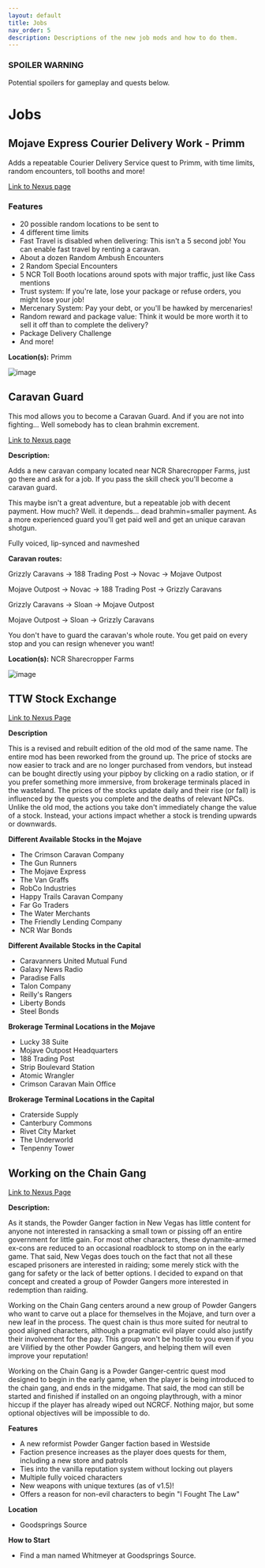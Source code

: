 ```yaml
--- 
layout: default 
title: Jobs 
nav_order: 5 
description: Descriptions of the new job mods and how to do them.
---
```


### SPOILER WARNING
Potential spoilers for gameplay and quests below.

# Jobs

## **Mojave Express Courier Delivery Work - Primm** 

Adds a repeatable Courier Delivery Service quest to Primm, with time limits, random encounters, toll booths and more!

[Link to Nexus page](https://www.nexusmods.com/newvegas/mods/77176)

### Features
- 20 possible random locations to be sent to
- 4 different time limits
- Fast Travel is disabled when delivering: This isn't a 5 second job! You can enable fast travel by renting a caravan.
- About a dozen Random Ambush Encounters
- 2 Random Special Encounters
- 5 NCR Toll Booth locations around spots with major traffic, just like Cass mentions
- Trust system: If you're late, lose your package or refuse orders, you might lose your job!
- Mercenary System: Pay your debt, or you'll be hawked by mercenaries!
- Random reward and package value: Think it would be more worth it to sell it off than to complete the delivery?
- Package Delivery Challenge
- And more!

**Location(s):** Primm

![image](https://user-images.githubusercontent.com/114360108/210483336-eba29ec0-c26f-40b1-b5ee-572401dcb080.png)


## **Caravan Guard**

This mod allows you to become a Caravan Guard. And if you are not into fighting... Well somebody has to clean brahmin excrement. 

[Link to Nexus page](https://www.nexusmods.com/newvegas/mods/58721)

**Description:**

Adds a new caravan company located near NCR Sharecropper Farms, just go there and ask for a job. If you pass the skill check you'll become a caravan guard.

This maybe isn't a great adventure, but a repeatable job with decent payment. How much? Well. it depends... dead brahmin=smaller payment. As a more experienced guard you'll get paid well and get an unique caravan shotgun.

Fully voiced, lip-synced and navmeshed

**Caravan routes:**

Grizzly Caravans -> 188 Trading Post -> Novac -> Mojave Outpost

Mojave Outpost -> Novac -> 188 Trading Post -> Grizzly Caravans

Grizzly Caravans -> Sloan -> Mojave Outpost

Mojave Outpost -> Sloan -> Grizzly Caravans

You don't have to guard the caravan's whole route. You get paid on every stop and you can resign whenever you want!

**Location(s):** NCR Sharecropper Farms

![image](https://user-images.githubusercontent.com/114360108/210485723-16d67d59-3906-466a-a4ed-b9b0632c4914.png)

## **TTW Stock Exchange**

[Link to Nexus Page](https://www.nexusmods.com/newvegas/mods/79488)

**Description**

This is a revised and rebuilt edition of the old mod of the same name. The entire mod has been reworked from the ground up. The price of stocks are now easier to track and are no longer purchased from vendors, but instead can be bought directly using your pipboy by clicking on a radio station, or if you prefer something more immersive, from brokerage terminals placed in the wasteland. The prices of the stocks update daily and their rise (or fall) is influenced by the quests you complete and the deaths of relevant NPCs. Unlike the old mod, the actions you take don't immediately change the value of a stock. Instead, your actions impact whether a stock is trending upwards or downwards.

**Different Available Stocks in the Mojave**
- The Crimson Caravan Company
- The Gun Runners
- The Mojave Express
- The Van Graffs
- RobCo Industries
- Happy Trails Caravan Company
- Far Go Traders
- The Water Merchants
- The Friendly Lending Company
- NCR War Bonds

**Different Available Stocks in the Capital**
- Caravanners United Mutual Fund
- Galaxy News Radio
- Paradise Falls
- Talon Company
- Reilly's Rangers
- Liberty Bonds
- Steel Bonds

**Brokerage Terminal Locations in the Mojave**
- Lucky 38 Suite
- Mojave Outpost Headquarters
- 188 Trading Post
- Strip Boulevard Station
- Atomic Wrangler
- Crimson Caravan Main Office

**Brokerage Terminal Locations in the Capital**
- Craterside Supply
- Canterbury Commons
- Rivet City Market
- The Underworld
- Tenpenny Tower

## **Working on the Chain Gang**

[Link to Nexus Page](https://www.nexusmods.com/newvegas/mods/74958)

**Description:**

As it stands, the Powder Ganger faction in New Vegas has little content for anyone not interested in ransacking a small town or pissing off an entire government for little gain.  For most other characters, these dynamite-armed ex-cons are reduced to an occasional roadblock to stomp on in the early game.  That said, New Vegas does touch on the fact that not all these escaped prisoners are interested in raiding; some merely stick with the gang for safety or the lack of better options. I decided to expand on that concept and created a group of Powder Gangers more interested in redemption than raiding.

Working on the Chain Gang centers around a new group of Powder Gangers who want to carve out a place for themselves in the Mojave, and turn over a new leaf in the process.  The quest chain is thus more suited for neutral to good aligned characters, although a pragmatic evil player could also justify their involvement for the pay.  This group won't be hostile to you even if you are Vilified by the other Powder Gangers, and helping them will even improve your reputation!

Working on the Chain Gang is a Powder Ganger-centric quest mod designed to begin in the early game, when the player is being introduced to the chain gang, and ends in the midgame.  That said, the mod can still be started and finished if installed on an ongoing playthrough, with a minor hiccup if the player has already wiped out NCRCF.  Nothing major, but some optional objectives will be impossible to do.

**Features**
- A new reformist Powder Ganger faction based in Westside
- Faction presence increases as the player does quests for them, including a new store and patrols
- Ties into the vanilla reputation system without locking out players
- Multiple fully voiced characters
- New weapons with unique textures (as of v1.5)!
- Offers a reason for non-evil characters to begin "I Fought The Law"

**Location**
- Goodsprings Source

**How to Start**
- Find a man named Whitmeyer at Goodsprings Source.
